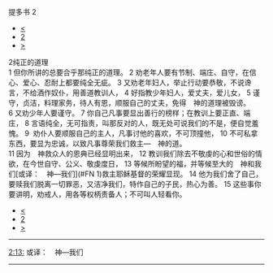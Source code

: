 ﻿





 提多书 2




* [<](bible/TIT01.md)
* [2](bible/TIT.md)
* [>](bible/TIT03.md)



 
2纯正的道理  
1 但你所讲的总要合乎那纯正的道理。 
2 劝老年人要有节制、端庄、自守，在信心、爱心、忍耐上都要纯全无疵。 
3 又劝老年妇人，举止行动要恭敬，不说谗言，不给酒作奴仆，用善道教训人， 
4 好指教少年妇人，爱丈夫，爱儿女， 
5 谨守，贞洁，料理家务，待人有恩，顺服自己的丈夫，免得　神的道理被毁谤。 
6 又劝少年人要谨守。 
7 你自己凡事要显出善行的榜样；在教训上要正直、端庄， 
8 言语纯全，无可指责，叫那反对的人，既无处可说我们的不是，便自觉羞愧。 
9  劝仆人要顺服自己的主人，凡事讨他的喜欢，不可顶撞他， 
10 不可私拿东西，要显为忠诚，以致凡事尊荣我们救主—　神的道。  
11 因为　神救众人的恩典已经显明出来， 
12 教训我们除去不敬虔的心和世俗的情欲，在今世自守、公义、敬虔度日， 
13 等候所盼望的福，并等候至大的　神和我们[或译：　神—我们](#FN
1)救主耶稣基督的荣耀显现。 
14 他为我们舍了自己，要赎我们脱离一切罪恶，又洁净我们，特作自己的子民，热心为善。 
15 这些事你要讲明，劝戒人，用各等权柄责备人；不可叫人轻看你。 
* [<](bible/TIT01.md)
* [2](bible/TIT.md)
* [>](bible/TIT03.md)





---


[2:13:](#V13)
或译：　神—我们




---









